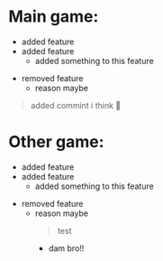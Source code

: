 # Main game:
  + added feature
  + added feature
    + added something to this feature
  
  - removed feature
    + reason maybe
  > added commint i think 🤔
 
# Other game:
  + added feature
  + added feature
    + added something to this feature

  - removed feature
    + reason maybe
      > test
      + dam bro!!
